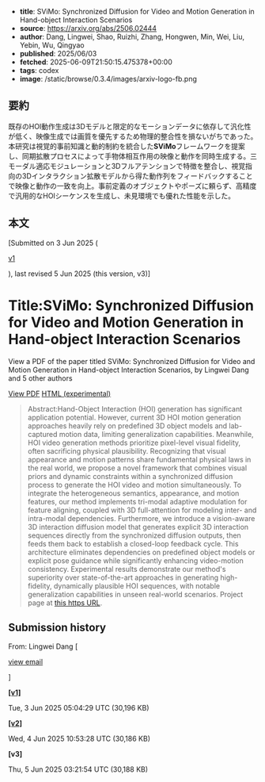 <!-- metadata -->

- **title**: SViMo: Synchronized Diffusion for Video and Motion Generation in Hand-object Interaction Scenarios
- **source**: https://arxiv.org/abs/2506.02444
- **author**: Dang, Lingwei, Shao, Ruizhi, Zhang, Hongwen, Min, Wei, Liu, Yebin, Wu, Qingyao
- **published**: 2025/06/03
- **fetched**: 2025-06-09T21:50:15.475378+00:00
- **tags**: codex
- **image**: /static/browse/0.3.4/images/arxiv-logo-fb.png

## 要約

既存のHOI動作生成は3Dモデルと限定的なモーションデータに依存して汎化性が低く、映像生成では画質を優先するため物理的整合性を損ないがちであった。本研究は視覚的事前知識と動的制約を統合した**SViMo**フレームワークを提案し、同期拡散プロセスによって手物体相互作用の映像と動作を同時生成する。三モーダル適応モジュレーションと3Dフルアテンションで特徴を整合し、視覚指向の3Dインタラクション拡散モデルから得た動作列をフィードバックすることで映像と動作の一致を向上。事前定義のオブジェクトやポーズに頼らず、高精度で汎用的なHOIシーケンスを生成し、未見環境でも優れた性能を示した。

## 本文

[Submitted on 3 Jun 2025 (

[v1](https://arxiv.org/abs/2506.02444v1)

), last revised 5 Jun 2025 (this version, v3)]

# Title:SViMo: Synchronized Diffusion for Video and Motion Generation in Hand-object Interaction Scenarios

View a PDF of the paper titled SViMo: Synchronized Diffusion for Video and Motion Generation in Hand-object Interaction Scenarios, by Lingwei Dang and 5 other authors

[View PDF](/pdf/2506.02444)
[HTML (experimental)](https://arxiv.org/html/2506.02444v3)

> Abstract:Hand-Object Interaction (HOI) generation has significant application potential. However, current 3D HOI motion generation approaches heavily rely on predefined 3D object models and lab-captured motion data, limiting generalization capabilities. Meanwhile, HOI video generation methods prioritize pixel-level visual fidelity, often sacrificing physical plausibility. Recognizing that visual appearance and motion patterns share fundamental physical laws in the real world, we propose a novel framework that combines visual priors and dynamic constraints within a synchronized diffusion process to generate the HOI video and motion simultaneously. To integrate the heterogeneous semantics, appearance, and motion features, our method implements tri-modal adaptive modulation for feature aligning, coupled with 3D full-attention for modeling inter- and intra-modal dependencies. Furthermore, we introduce a vision-aware 3D interaction diffusion model that generates explicit 3D interaction sequences directly from the synchronized diffusion outputs, then feeds them back to establish a closed-loop feedback cycle. This architecture eliminates dependencies on predefined object models or explicit pose guidance while significantly enhancing video-motion consistency. Experimental results demonstrate our method's superiority over state-of-the-art approaches in generating high-fidelity, dynamically plausible HOI sequences, with notable generalization capabilities in unseen real-world scenarios. Project page at [this https URL](https://github.com/Droliven/SViMo_project).

## Submission history

From: Lingwei Dang [

[view email](/show-email/5a71a8c6/2506.02444)

]

**[[v1]](/abs/2506.02444v1)**

Tue, 3 Jun 2025 05:04:29 UTC (30,196 KB)

**[[v2]](/abs/2506.02444v2)**

Wed, 4 Jun 2025 10:53:28 UTC (30,186 KB)

**[v3]**

Thu, 5 Jun 2025 03:21:54 UTC (30,188 KB)
